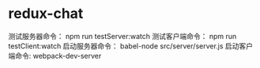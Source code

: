 # redux-chat
测试服务器命令：
npm run testServer:watch
测试客户端命令：
npm run testClient:watch
启动服务器命令：
babel-node src/server/server.js
启动客户端命令:
webpack-dev-server
